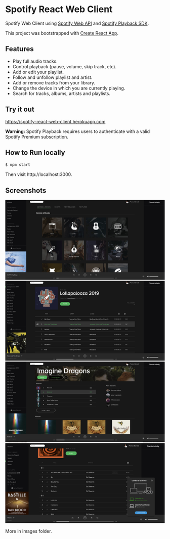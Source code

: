 # Spotify React Web Client


Spotify Web Client using [Spotify Web API](https://developer.spotify.com/documentation/web-api/) and [Spotify Playback SDK](https://developer.spotify.com/documentation/web-playback-sdk/).



This project was bootstrapped with [Create React App](https://github.com/facebookincubator/create-react-app).
## Features

* Play full audio tracks.
* Control playback (pause, volume, skip track, etc).
* Add or edit your playlist.
* Follow and unfollow playlist and artist.
* Add or remove tracks from your library.
* Change the device in which you are currently playing.
* Search for tracks, albums, artists and playlists.

## Try it out
https://spotify-react-web-client.herokuapp.com

**Warning:** Spotify Playback requires users to authenticate with a valid Spotify Premium subscription.

## How to Run locally

```bash
$ npm start
```
Then visit http://localhost:3000.

## Screenshots
![browse](images/browse.png?raw=true "Playlist")
![playlist](images/playlist.png?raw=true "Artist")
![artist](images/artist.png?raw=true "Artist")
![devices](images/devices.png?raw=true "Artist")


More in images folder.
